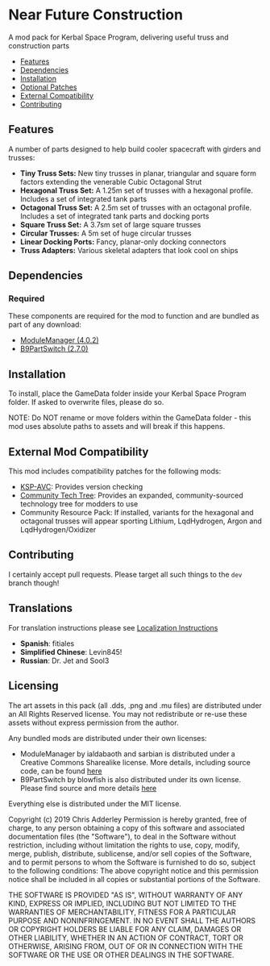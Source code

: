 # Near Future Construction

A mod pack for Kerbal Space Program, delivering useful truss and construction parts

* [Features](#features)
* [Dependencies](#dependencies)
* [Installation](#installation)
* [Optional Patches](#optional-patches)
* [External Compatibility](#features)
* [Contributing](#contributing)

## Features

A number of parts designed to help build cooler spacecraft with girders and trusses:

* **Tiny Truss Sets:** New tiny trusses in planar, triangular and square form factors extending the venerable Cubic Octagonal Strut
* **Hexagonal Truss Set:** A 1.25m set of trusses with a hexagonal profile. Includes a set of integrated tank parts
* **Octagonal Truss Set:** A 2.5m set of trusses with an octagonal profile. Includes a set of integrated tank parts and docking ports
* **Square Truss Set:** A 3.7sm set of large square trusses
* **Circular Trusses:** A 5m set of huge circular trusses
* **Linear Docking Ports:** Fancy, planar-only docking connectors
* **Truss Adapters:** Various skeletal adapters that look cool on ships

## Dependencies

### Required
These components are required for the mod to function and are bundled as part of any download:
* [ModuleManager (4.0.2)](https://github.com/sarbian/ModuleManager)
* [B9PartSwitch (2.7.0)](https://github.com/blowfishpro/B9PartSwitch)

## Installation

To install, place the GameData folder inside your Kerbal Space Program folder. If asked to overwrite files, please do so.

NOTE: Do NOT rename or move folders within the GameData folder - this mod uses absolute paths to assets and will break if this happens.

## External Mod Compatibility

This mod includes compatibility patches for the following mods:
* [KSP-AVC](https://github.com/CYBUTEK/KSPAddonVersionChecker): Provides version checking
* [Community Tech Tree](https://github.com/ChrisAdderley/CommunityTechTree): Provides an expanded, community-sourced technology tree for modders to use
* Community Resource Pack: If installed, variants for the hexagonal and octagonal trusses will appear sporting Lithium, LqdHydrogen, Argon and LqdHydrogen/Oxidizer

## Contributing

I certainly accept pull requests. Please target all such things to the `dev` branch though!

## Translations

For translation instructions please see [Localization Instructions](https://github.com/ChrisAdderley/NearFutureConstruction/blob/master/GameData/NearFutureConstruction/Localization/Localization.md)

* **Spanish**: fitiales
* **Simplified Chinese**: Levin845!
* **Russian**: Dr. Jet and Sool3

## Licensing

The art assets in this pack (all .dds, .png and .mu files) are distributed under an All Rights Reserved license. You may not redistribute or re-use these assets without express permission from the author.

Any bundled mods are distributed under their own licenses:
* ModuleManager by ialdabaoth and sarbian is distributed under a Creative Commons Sharealike license. More details, including source code, can be found [here](http://forum.kerbalspaceprogram.com/threads/31342-0-20-ModuleManager-1-3-for-all-your-stock-modding-needs?p=528607&viewfull=1#post528607)
* B9PartSwitch by blowfish is also distributed under its own license. Please find source and more details [here](https://github.com/blowfishpro/B9PartSwitch)

Everything else is distributed under the MIT license.

Copyright (c) 2019 Chris Adderley
Permission is hereby granted, free of charge, to any person obtaining a copy of this software and associated documentation files (the "Software"), to deal in the Software without restriction, including without limitation the rights to use, copy, modify, merge, publish, distribute, sublicense, and/or sell copies of the Software, and to permit persons to whom the Software is furnished to do so, subject to the following conditions: The above copyright notice and this permission notice shall be included in all copies or substantial portions of the Software.

THE SOFTWARE IS PROVIDED "AS IS", WITHOUT WARRANTY OF ANY KIND, EXPRESS OR IMPLIED, INCLUDING BUT NOT LIMITED TO THE WARRANTIES OF MERCHANTABILITY, FITNESS FOR A PARTICULAR PURPOSE AND NONINFRINGEMENT. IN NO EVENT SHALL THE AUTHORS OR COPYRIGHT HOLDERS BE LIABLE FOR ANY CLAIM, DAMAGES OR OTHER LIABILITY, WHETHER IN AN ACTION OF CONTRACT, TORT OR OTHERWISE, ARISING FROM, OUT OF OR IN CONNECTION WITH THE SOFTWARE OR THE USE OR OTHER DEALINGS IN THE SOFTWARE.
